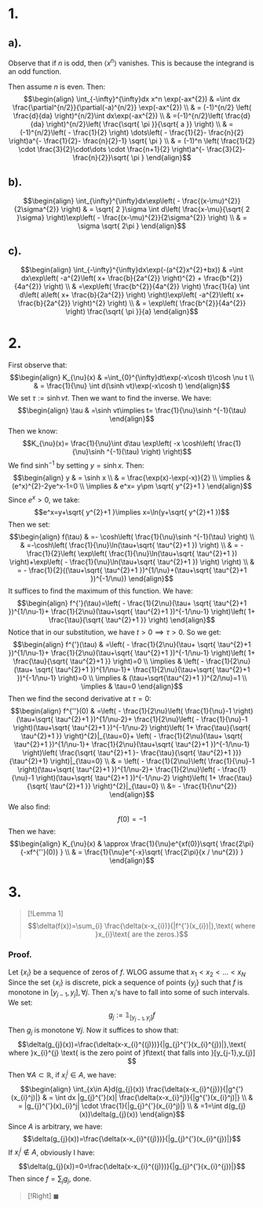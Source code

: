# 1.
## a).
Observe that if $n$ is odd, then $\langle x^n\rangle$ vanishes. This is because the integrand is an odd function.

Then assume $n$ is even. Then:
$$\begin{align}
\int_{-\infty}^{\infty}dx x^n \exp(-ax^{2}) & =\int dx \frac{\partial^{n/2}}{\partial(-a)^{n/2}} \exp(-ax^{2}) \\
 & = (-1)^{n/2} \left(  \frac{d}{da} \right)^{n/2}\int dx\exp(-ax^{2}) \\
 & =(-1)^{n/2}\left(  \frac{d}{da} \right)^{n/2}\left(  \frac{\sqrt{ \pi }}{\sqrt{ a }} \right) \\
 & = (-1)^{n/2}\left( - \frac{1}{2} \right) \dots\left( - \frac{1}{2}- \frac{n}{2} \right)a^{- \frac{1}{2}- \frac{n}{2}-1} \sqrt{ \pi } \\
 & = (-1)^n \left(  \frac{1}{2} \cdot \frac{3}{2}\cdot\dots \cdot \frac{n+1}{2} \right)a^{- \frac{3}{2}- \frac{n}{2}}\sqrt{ \pi }
\end{align}$$
## b).
$$\begin{align}
\int_{\infty}^{\infty}dx\exp\left( - \frac{(x-\mu)^{2}}{2\sigma^{2}} \right)  & = \sqrt{ 2 }\sigma \int d\left(  \frac{x-\mu}{\sqrt{ 2 }\sigma} \right)\exp\left( - \frac{(x-\mu)^{2}}{2\sigma^{2}} \right) \\
 & = \sigma \sqrt{ 2\pi }
\end{align}$$
## c).
$$\begin{align}
\int_{-\infty}^{\infty}dx\exp(-(a^{2}x^{2}+bx)) & =\int dx\exp\left( -a^{2}\left( x+ \frac{b}{2a^{2}} \right)^{2} + \frac{b^{2}}{4a^{2}} \right) \\
 & =\exp\left(  \frac{b^{2}}{4a^{2}} \right) \frac{1}{a} \int d\left( a\left( x+ \frac{b}{2a^{2}} \right) \right)\exp\left( -a^{2}\left( x+ \frac{b}{2a^{2}} \right)^{2} \right) \\
 & = \exp\left(  \frac{b^{2}}{4a^{2}} \right) \frac{\sqrt{ \pi }}{a}
\end{align}$$
# 2.
First observe that:
$$\begin{align}
K_{\nu}(x) & =\int_{0}^{\infty}dt\exp(-x\cosh t)\cosh \nu t \\
 & = \frac{1}{\nu} \int d(\sinh vt)\exp(-x\cosh t)
\end{align}$$
We set $\tau:=\sinh vt$. Then we want to find the inverse. We have:
$$\begin{align}
\tau & =\sinh vt\implies t= \frac{1}{\nu}\sinh ^{-1}(\tau)
\end{align}$$
Then we know:
$$K_{\nu}(x)= \frac{1}{\nu}\int d\tau \exp\left( -x \cosh\left(  \frac{1}{\nu}\sinh ^{-1}(\tau) \right) \right)$$
We find $\sinh ^{-1}$ by setting $y=\sinh x$. Then:
$$\begin{align}
y & = \sinh x \\
 & = \frac{\exp(x)-\exp(-x)}{2} \\
\implies  & (e^x)^{2}-2ye^x-1=0 \\
\implies & e^x= y\pm \sqrt{ y^{2}+1 }
\end{align}$$
Since $e^x>0$, we take:
$$e^x=y+\sqrt{ y^{2}+1 }\implies x=\ln(y+\sqrt{ y^{2}+1 })$$
Then we set:
$$\begin{align}
f(\tau) & =- \cosh\left(  \frac{1}{\nu}\sinh ^{-1}(\tau) \right) \\
 & =-\cosh\left(  \frac{1}{\nu}\ln(\tau+\sqrt{ \tau^{2}+1 }) \right) \\
 & = - \frac{1}{2}\left( \exp\left(  \frac{1}{\nu}\ln(\tau+\sqrt{ \tau^{2}+1 }) \right)+\exp\left( - \frac{1}{\nu}\ln(\tau+\sqrt{ \tau^{2}+1 }) \right) \right) \\
 & = - \frac{1}{2}((\tau+\sqrt{ \tau^{2}+1 })^{1/\nu}+(\tau+\sqrt{ \tau^{2}+1 })^{-1/\nu})
\end{align}$$
It suffices to find the maximum of this function. We have:
$$\begin{align}
f^{'}(\tau)=\left(  - \frac{1}{2\nu}(\tau+ \sqrt{ \tau^{2}+1 })^{1/\nu-1}+ \frac{1}{2\nu}(\tau+\sqrt{ \tau^{2}+1 })^{-1/\nu-1} \right)\left( 1+ \frac{\tau}{\sqrt{ \tau^{2}+1 }} \right)
\end{align}$$
Notice that in our substitution, we have $t>0\implies \tau>0$. So we get:
$$\begin{align}
f^{'}(\tau) & =\left(  - \frac{1}{2\nu}(\tau+ \sqrt{ \tau^{2}+1 })^{1/\nu-1}+ \frac{1}{2\nu}(\tau+\sqrt{ \tau^{2}+1 })^{-1/\nu-1} \right)\left( 1+ \frac{\tau}{\sqrt{ \tau^{2}+1 }} \right)=0 \\
\implies & \left(  - \frac{1}{2\nu}(\tau+ \sqrt{ \tau^{2}+1 })^{1/\nu-1}+ \frac{1}{2\nu}(\tau+\sqrt{ \tau^{2}+1 })^{-1/\nu-1} \right)=0 \\
\implies & (\tau+\sqrt{\tau^{2}+1  })^{2/\nu}=1 \\
\implies & \tau=0
\end{align}$$
Then we find the second derivative at $\tau=0$:
$$\begin{align}
f^{''}(0) & =\left( - \frac{1}{2\nu}\left(  \frac{1}{\nu}-1 \right)(\tau+\sqrt{ \tau^{2}+1 })^{1/\nu-2}+ \frac{1}{2\nu}\left( - \frac{1}{\nu}-1 \right)(\tau+\sqrt{ \tau^{2}+1 })^{-1/\nu-2} \right)\left( 1+ \frac{\tau}{\sqrt{ \tau^{2}+1 }} \right)^{2}|_{\tau=0}+ \left(  - \frac{1}{2\nu}(\tau+ \sqrt{ \tau^{2}+1 })^{1/\nu-1}+ \frac{1}{2\nu}(\tau+\sqrt{ \tau^{2}+1 })^{-1/\nu-1} \right)\left(  \frac{\sqrt{ \tau^{2}+1 }- \frac{\tau}{\sqrt{ \tau^{2}+1 }}}{\tau^{2}+1} \right)|_{\tau=0} \\
 & = \left( - \frac{1}{2\nu}\left(  \frac{1}{\nu}-1 \right)(\tau+\sqrt{ \tau^{2}+1 })^{1/\nu-2}+ \frac{1}{2\nu}\left( - \frac{1}{\nu}-1 \right)(\tau+\sqrt{ \tau^{2}+1 })^{-1/\nu-2} \right)\left( 1+ \frac{\tau}{\sqrt{ \tau^{2}+1 }} \right)^{2}|_{\tau=0} \\
 &= - \frac{1}{\nu^{2}}
\end{align}$$
We also find:
$$f(0)=-1$$
Then we have:
$$\begin{align}
K_{\nu}(x) & \approx  \frac{1}{\nu}e^{xf(0)}\sqrt{  \frac{2\pi}{-xf^{''}(0)} } \\
 & = \frac{1}{\nu}e^{-x}\sqrt{  \frac{2\pi}{x / \nu^{2}} }
\end{align}$$

# 3.
>[!Lemma 1]
>$$\delta(f(x))=\sum_{i} \frac{\delta(x-x_{i})}{|f^{'}(x_{i})|},\text{ where }x_{i}\text{ are the zeros.}$$
### Proof.
Let $\{ x_{i} \}$ be a sequence of zeros of $f$. WLOG assume that $x_{1}<x_{2}<\dots<x_{N}$ Since the set $\{ x_{i} \}$ is discrete, pick a sequence of points $\{ y_{j} \}$ such that $f$ is monotone in $[y_{j-1},y_{j}],\forall j$. Then $x_{i}$'s have to fall into some of such intervals. We set:
$$g_{j}:=\mathbb{1}_{[y_{j-1},y_{j}]}f$$
Then $g_{j}$ is monotone $\forall j$. Now it suffices to show that:
$$\delta(g_{j}(x))=\frac{\delta(x-x_{i}^{(j)})}{|g_{j}^{'}(x_{i}^{j})|},\text{ where }x_{i}^{j} \text{ is the zero point of }f\text{ that falls into }[y_{j-1},y_{j}] $$
Then $\forall A\subset \mathbb{R}$, if $x_{i}^{j}\in A$, we have:
$$\begin{align}
\int_{x\in A}d(g_{j}(x)) \frac{\delta(x-x_{i}^{j})}{|g^{'}(x_{i}^j)|} & = \int dx |g_{j}^{'}(x)| \frac{\delta(x-x_{i}^j)}{|g^{'}(x_{i}^j)|} \\
 & = |g_{j}^{'}(x)_{i}^j| \cdot \frac{1}{|g_{j}^{'}(x_{i}^j)|} \\
 & =1=\int d(g_{j}(x))\delta(g_{j}(x))
\end{align}$$
Since $A$ is arbitrary, we have:
$$\delta(g_{j}(x))=\frac{\delta(x-x_{i}^{(j)})}{|g_{j}^{'}(x_{i}^{j})|}$$
If $x_{i}^j \notin A$, obviously I have:
$$\delta(g_{j}(x))=0=\frac{\delta(x-x_{i}^{(j)})}{|g_{j}^{'}(x_{i}^{j})|}$$
Then since $f=\sum_{j}g_{j}$, done.
>[!Right]
>$\blacksquare$

